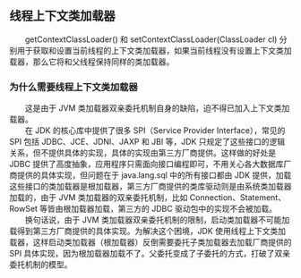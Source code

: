 
## 线程上下文类加载器
　　getContextClassLoader() 和 setContextClassLoader(ClassLoader cl) 分别用于获取和设置当前线程的上下文类加载器，如果当前线程没有设置上下文类加载器，那么它将和父线程保持同样的类加载器。
  
### 为什么需要线程上下文类加载器
　　这是由于 JVM 类加载器双亲委托机制自身的缺陷，迫不得已加入上下文类加载器。<br />
　　在 JDK 的核心库中提供了很多 SPI（Service Provider Interface），常见的 SPI 包括 JDBC、JCE、JDNI、JAXP 和 JBI 等，JDK 只规定了这些接口的逻辑关系，但不提供具体的实现，具体的实现由第三方厂商提供。这样做的好处是 JDBC 提供了高度抽象，应用程序只需面向接口编程即可，不用关心各大数据库厂商提供的具体实现，但问题在于 java.lang.sql 中的所有接口都由 JDK 提供，加载这些接口的类加载器是根加载器，第三方厂商提供的类库驱动则是由系统类加载器加载的，由于 JVM 类加载器的双亲委托机制，比如 Connection、Statement、RowSet 等皆由根加载器加载，第三方的 JDBC 驱动包中的实现不会被加载。<br />
　　换句话说，由于 JVM 类加载器双亲委托机制的限制，启动类加载器不可能加载得到第三方厂商提供的具体实现。为解决这个困境，JDK 使用线程上下文类加载器，这样启动类加载器（根加载器）反倒需要委托子类加载器去加载厂商提供的 SPI 具体实现，因为根加载器加载不了。父委托变成了子委托的方式，打破了双亲委托机制的模型。
